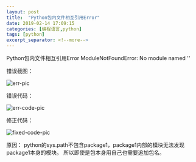 ```yaml
---
layout: post
title:  "Python包内文件相互引用Error"
date: 2019-02-14 17:09:15
categories: [编程语言,python]
tags: [python]
excerpt_separator: <!--more-->
---
```

Python包内文件相互引用Error
ModuleNotFoundError: No module named ''
<!--more-->

错误截图：

![err-pic](/images/微信截图_20190214171114.png)

错误代码：

![err-code-pic](/images/微信截图_20190214171150.png)

修正代码：

![fixed-code-pic](/images/微信截图_20190214171210.png)

原因：
python的sys.path不包含package1，package1内部的模块无法发现package1本身的模块。
所以即使是包本身用自己也需要追加包名。
